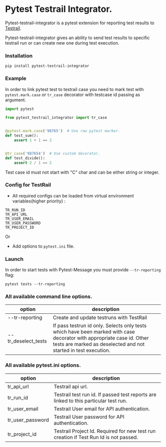 # Pytest Testrail Integrator.

Pytest-testrail-integrator is a pytest extension for reporting test results to [Testrail](https://www.gurock.com/testrail).

Pytest-testrail-integrator gives an ability to send test results to specific testrail run or can create new one during 
test execution.

### Installation
```shell
pip install pytest-testrail-integrator
```

### Example 

In order to link pytest test to testrail case you need to mark test with `pytest.mark.case` or `tr_case` 
decorator with testcase id passing as argument.

```python
import pytest

from pytest_testrail_integrator import tr_case


@pytest.mark.case('98765')  # Use raw pytest marker.
def test_sum():
    assert 1 + 1 == 2


@tr_case('987654')  # Use custom decorator.
def test_divide():
    assert 2 / 1 == 2
```
Test case id must not start with "C" char and can be either string or integer.

### Config for TestRail

* All required configs can be loaded from virtual environment variables(higher priority)
: 
``` shell
TR_RUN_ID
TR_API_URL
TR_USER_EMAIL
TR_USER_PASSWORD
TR_PROJECT_ID
```

Or

* Add options to `pytest.ini` file.

### Launch

In order to start tests with Pytest-Message you must provide `--tr-reporting` flag:
```shell
pytest tests --tr-reporting
```

### All available command line options.

| option              | description                                                                                                                                                                              |
|---------------------|------------------------------------------------------------------------------------------------------------------------------------------------------------------------------------------|
| --tr-reporting      | Create and update testruns with TestRail                                                                                                                                                 |
| --tr_deselect_tests | If pass testrun id only. Selects only tests which have been marked with case decorator with appropriate case id. Other tests are marked as deselected and not started in test execution. |

### All available pytest.ini options.
| option           | description                                                                           |
|------------------|---------------------------------------------------------------------------------------|
| tr_api_url       | Testrail api url.                                                                     |
| tr_run_id        | Testrail test run id. If passed test reports are linked to this particular test run.  |
| tr_user_email    | Testrail User email for API authentication.                                           |
| tr_user_password | Testrail User password for API authentication.                                        |
| tr_project_id    | Testrail Project Id. Required for new test run creation if Test Run Id is not passed. |
